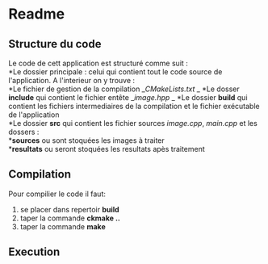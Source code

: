 # Readme 


## Structure du code 
Le code de cett application est structuré comme suit :   
*Le dossier principale : celui qui contient tout le code source de l'application. A l'interieur on y trouve :   
	*Le fichier de gestion de la compilation __CMakeLists.txt_  _
	*Le dosser __include__ qui contient le fichier entête __image.hpp_  _
	*Le dossier __build__ qui contient les fichiers intermediaires de la compilation et le fichier exécutable de l'application  
	*Le dossier __src__ qui contient les fichier sources *image.cpp*, *main.cpp* et les dossers :   
		*__sources__ ou sont stoquées les images à traiter   
		*__resultats__ ou seront stoquées les resultats apès traitement  

## Compilation 
Pour compilier le code il faut:  
1. se placer dans repertoir __build__ 
2. taper la commande __ckmake ..__  
3. taper la commande __make__  
 

## Execution 


